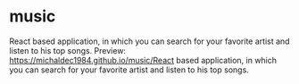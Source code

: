 # music
React based application, in which you can search for your favorite artist and listen to his top songs. Preview: https://michaldec1984.github.io/music/React based application, in which you can search for your favorite artist and listen to his top songs.
